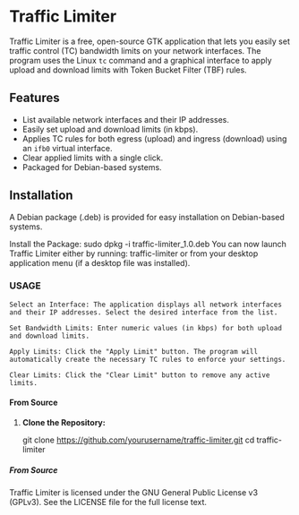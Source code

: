 # Traffic Limiter

Traffic Limiter is a free, open-source GTK application that lets you easily set traffic control (TC) bandwidth limits on your network interfaces. The program uses the Linux `tc` command and a graphical interface to apply upload and download limits with Token Bucket Filter (TBF) rules.

## Features

- List available network interfaces and their IP addresses.
- Easily set upload and download limits (in kbps).
- Applies TC rules for both egress (upload) and ingress (download) using an `ifb0` virtual interface.
- Clear applied limits with a single click.
- Packaged for Debian-based systems.

## Installation
A Debian package (.deb) is provided for easy installation on Debian-based systems.

Install the Package:
    sudo dpkg -i traffic-limiter_1.0.deb
You can now launch Traffic Limiter either by running:
    traffic-limiter
or from your desktop application menu (if a desktop file was installed).

### USAGE

    Select an Interface: The application displays all network interfaces and their IP addresses. Select the desired interface from the list.

    Set Bandwidth Limits: Enter numeric values (in kbps) for both upload and download limits.

    Apply Limits: Click the "Apply Limit" button. The program will automatically create the necessary TC rules to enforce your settings.

    Clear Limits: Click the "Clear Limit" button to remove any active limits.

#### From Source

1. **Clone the Repository:**


   git clone https://github.com/yourusername/traffic-limiter.git
   cd traffic-limiter

##### From Source

Traffic Limiter is licensed under the GNU General Public License v3 (GPLv3). See the LICENSE file for the full license text.

